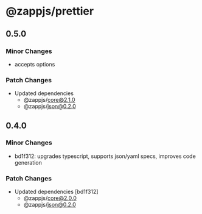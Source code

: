 # @zappjs/prettier

## 0.5.0

### Minor Changes

- accepts options

### Patch Changes

- Updated dependencies
  - @zappjs/core@2.1.0
  - @zappjs/json@0.2.0

## 0.4.0

### Minor Changes

- bd1f312: upgrades typescript, supports json/yaml specs, improves code generation

### Patch Changes

- Updated dependencies [bd1f312]
  - @zappjs/core@2.0.0
  - @zappjs/json@0.2.0
